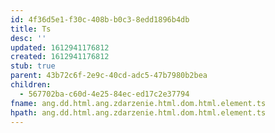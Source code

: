```yaml
---
id: 4f36d5e1-f30c-408b-b0c3-8edd1896b4db
title: Ts
desc: ''
updated: 1612941176812
created: 1612941176812
stub: true
parent: 43b72c6f-2e9c-40cd-adc5-47b7980b2bea
children:
  - 567702ba-c60d-4e25-84ec-ed17c2e37794
fname: ang.dd.html.ang.zdarzenie.html.dom.html.element.ts
hpath: ang.dd.html.ang.zdarzenie.html.dom.html.element.ts
---
```



